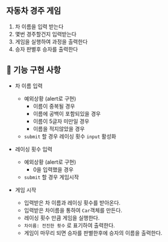 ## 자동차 경주 게임

1. 차 이름을 입력 받는다
2. 몇번 경주할건지 입력받는다
3. 게임을 실행하여 과정을 출력한다
4. 승자 판별후 승자를 출력한다

## 🚗 기능 구현 사항 

- 차 이름 입력
  - 예외상황 (alert로 구현)
    - 이름이 중복될 경우
    - 이름에 공백이 포함되있을 경우
    - 이름이 5글자 미만일 경우
    - 이름을 적지않았을 경우
  - `submit` 할 경우 레이싱 횟수 `input` 활성화

- 레이싱 횟수 입력
  - 예외상황 (alert로 구현)
    - 0을 입력했을 경우
  - `submit` 할 경우 게임시작

- 게임 시작
  - 입력받은 차 이름과 레이싱 횟수를 받아온다.
  - 입력받은 차이름을 통하여 `Car`객체를 만든다.
  - 레이싱 횟수 만큼 게임을 실행한다.
  - `차이름: 전진한 횟수` 로 표기하여 출력한다.
  - 게임이 마무리 되면 승자를 판별한후에 승자의 이름을 출력한다.

